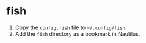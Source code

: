 # fish

1. Copy the `config.fish` file to `~/.config/fish`.
2. Add the `fish` directory as a bookmark in Nautilus.

